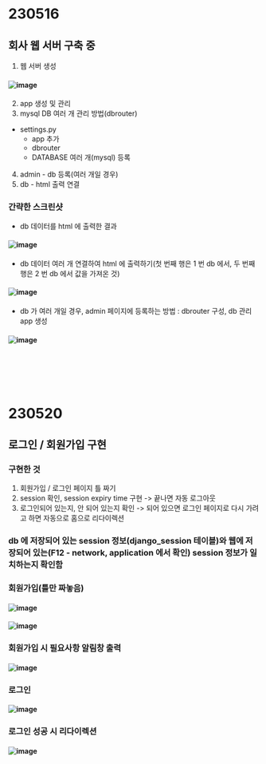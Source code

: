 # 230516
## 회사 웹 서버 구축 중
1. 웹 서버 생성
#### ![image](https://github.com/Shin-jongwhan/TIL/assets/62974484/3343d6ed-59d1-4cf5-91dc-326264fa90a0)
2. app 생성 및 관리
3. mysql DB 여러 개 관리 방법(dbrouter)
- settings.py
  - app 추가
  - dbrouter
  - DATABASE 여러 개(mysql) 등록
4. admin - db 등록(여러 개일 경우)
5. db - html 출력 연결
### 간략한 스크린샷
- db 데이터를 html 에 출력한 결과
#### ![image](https://github.com/Shin-jongwhan/TIL/assets/62974484/07bbbb83-b0ed-4983-903c-4250b5936be2)
- db 데이터 여러 개 연결하여 html 에 출력하기(첫 번째 행은 1 번 db 에서, 두 번째 행은 2 번 db 에서 값을 가져온 것)
#### ![image](https://github.com/Shin-jongwhan/TIL/assets/62974484/544eee84-b3b5-4e64-8e58-fc51da26aaf3)
- db 가 여러 개일 경우, admin 페이지에 등록하는 방법 : dbrouter 구성, db 관리 app 생성
#### ![image](https://github.com/Shin-jongwhan/TIL/assets/62974484/ef151e24-4721-4fb1-b205-075b4c1f7e53)
### <br/><br/><br/>

# 230520
## 로그인 / 회원가입 구현
### 구현한 것
1. 회원가입 / 로그인 페이지 틀 짜기
2. session 확인, session expiry time 구현 -> 끝나면 자동 로그아웃
3. 로그인되어 있는지, 안 되어 있는지 확인 -> 되어 있으면 로그인 페이지로 다시 가려고 하면 자동으로 홈으로 리다이렉션
### db 에 저장되어 있는 session 정보(django_session 테이블)와 웹에 저장되어 있는(F12 - network, application 에서 확인) session 정보가 일치하는지 확인함
### 회원가입(틀만 짜놓음)
#### ![image](https://github.com/Shin-jongwhan/TIL/assets/62974484/1b9767cc-046d-4337-bbff-2390de4ed18d)
#### ![image](https://github.com/Shin-jongwhan/TIL/assets/62974484/b008b432-31cc-4544-8484-1906f6dc5757)
### 회원가입 시 필요사항 알림창 출력
#### ![image](https://github.com/Shin-jongwhan/TIL/assets/62974484/3f29afb7-e128-499b-a0e6-1dabb60f2af6)
### 로그인
#### ![image](https://github.com/Shin-jongwhan/TIL/assets/62974484/3fba2316-2f02-4e8f-9f15-d5eec19a5800)
### 로그인 성공 시 리다이렉션
#### ![image](https://github.com/Shin-jongwhan/TIL/assets/62974484/237dc4db-d9d2-4303-9921-123d1f87c5f3)

